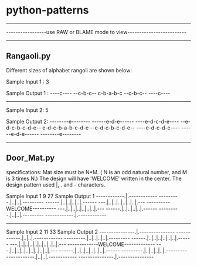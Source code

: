 # python-patterns
***********************************************************************
-----------------use RAW or BLAME mode to view-------------------------
***********************************************************************

Rangaoli.py
-----------
Different sizes of alphabet rangoli are shown below:

Sample Input 1 :
3

Sample Output 1 :
----c----
--c-b-c--
c-b-a-b-c
--c-b-c--
----c----
*********************************************
Sample Input 2:
5

Sample Output 2:
--------e--------
------e-d-e------
----e-d-c-d-e----
--e-d-c-b-c-d-e--
e-d-c-b-a-b-c-d-e
--e-d-c-b-c-d-e--
----e-d-c-d-e----
------e-d-e------
--------e--------
***************************************************************************************************************************************
Door_Mat.py
-----------

specifications: 
Mat size must be N*M. ( N is an odd natural number, and M is 3 times N.)
The design will have 'WELCOME' written in the center.
The design pattern used |, . and - characters.

Sample Input 1
9 27
Sample Output 1
------------.|.------------
---------.|..|..|.---------
------.|..|..|..|..|.------
---.|..|..|..|..|..|..|.---
----------WELCOME----------
---.|..|..|..|..|..|..|.---
------.|..|..|..|..|.------
---------.|..|..|.---------
------------.|.------------
*********************************************
Sample Input 2
11  33
Sample Output 2
---------------.|.---------------
------------.|..|..|.------------
---------.|..|..|..|..|.---------
------.|..|..|..|..|..|..|.------
---.|..|..|..|..|..|..|..|..|.---
-------------WELCOME-------------
---.|..|..|..|..|..|..|..|..|.---
------.|..|..|..|..|..|..|.------
---------.|..|..|..|..|.---------
------------.|..|..|.------------
---------------.|.---------------


